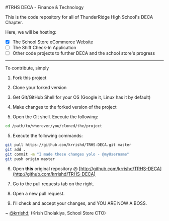 #TRHS DECA - Finance & Technology

This is the code repository for all of ThunderRidge High School's DECA Chapter.

Here, we will be hosting:

- [x] The School Store eCommerce Website
- [ ] The Shift Check-In Application
- [ ] Other code projects to further DECA and the school store's progress

---

To contribute, simply

1. Fork this project

2. Clone your forked version

2. Get Git/GitHub Shell for your OS (Google it, Linux has it by default)

3. Make changes to the forked version of the project

4. Open the Git shell. Execute the following:

```bash
cd /path/to/wherever/you/cloned/the/project
```

5. Execute the following commands:

```bash
git pull https://github.com/krrishd/TRHS-DECA.git master
git add .
git commit -m "I made these changes yolo - @myUsername"
git push origin master
```

6. Open **this** original repository @ [http://github.com/krrishd/TRHS-DECA](http://github.com/krrishd/TRHS-DECA)

7. Go to the pull requests tab on the right.

8. Open a new pull request.

9. I'll check and accept your changes, and YOU ARE NOW A BOSS.

~ [@krrishd](http://github.com/krrishd?hashtag=swag); (Krish Dholakiya, School Store CTO)
